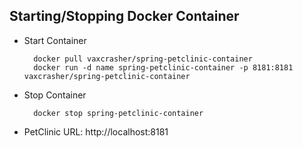 

## Starting/Stopping Docker Container
* Start Container
  ```
    docker pull vaxcrasher/spring-petclinic-container
    docker run -d name spring-petclinic-container -p 8181:8181 vaxcrasher/spring-petclinic-container
   ```
* Stop Container
  ```
    docker stop spring-petclinic-container
  ```
* PetClinic URL: http://localhost:8181
